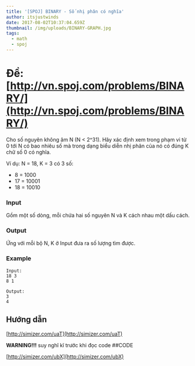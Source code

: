 ```yaml
---
title: '[SPOJ] BINARY - Số nhị phân có nghĩa'
author: itsjustwinds
date: 2017-08-02T10:37:04.659Z
thumbnail: /img/uploads/BINARY-GRAPH.jpg
tags:
  - math
  - spoj
---
```

# Đề: [http://vn.spoj.com/problems/BINARY/](http://vn.spoj.com/problems/BINARY/)

Cho số nguyên không âm N \(N &lt; 2^31\). Hãy xác định xem trong phạm vi từ 0 tới N có bao nhiêu số mà trong dạng biểu diễn nhị phân của nó có đúng K chữ số 0 có nghĩa.

Ví dụ: N = 18, K = 3 có 3 số:
* 8 = 1000
* 17 = 10001
* 18 = 10010

### Input

Gồm một số dòng, mỗi chứa hai số nguyên N và K cách nhau một dấu cách.

### Output

Ứng với mỗi bộ N, K ở Input đưa ra số lượng tìm được.

### Example

```
Input:
18 3
8 1

Output:
3
4

```

## Hướng dẫn

[http://simizer.com/uaT](http://simizer.com/uaT)

**WARNING!!!** suy nghĩ kĩ trước khi đọc code
##CODE

 [http://simizer.com/ubX](http://simizer.com/ubX)

